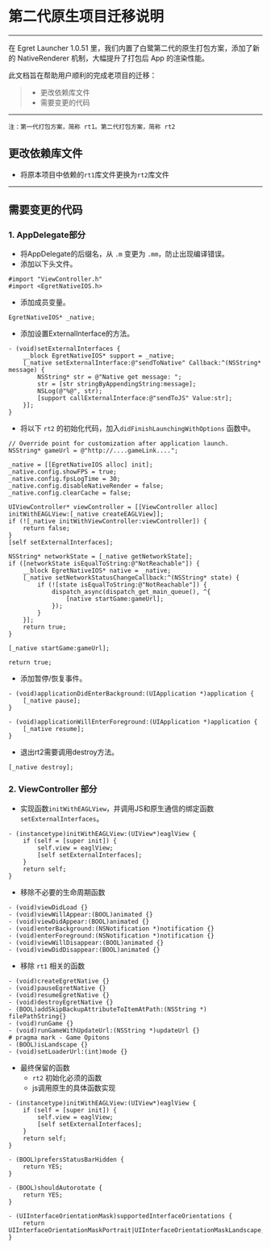# 第二代原生项目迁移说明
---
在 Egret Launcher 1.0.51 里，我们内置了白鹭第二代的原生打包方案，添加了新的 NativeRenderer 机制，大幅提升了打包后 App 的渲染性能。


此文档旨在帮助用户顺利的完成老项目的迁移：

> * 更改依赖库文件
> * 需要变更的代码

---

`注：第一代打包方案，简称 rt1。第二代打包方案，简称 rt2`

## 更改依赖库文件

- 将原本项目中依赖的`rt1`库文件更换为`rt2`库文件
    
---

## 需要变更的代码

### 1. AppDelegate部分

- 将AppDelegate的后缀名，从 `.m` 变更为 `.mm`，防止出现编译错误。
- 添加以下头文件。

```
#import "ViewController.h"
#import <EgretNativeIOS.h>
```
- 添加成员变量。

```
EgretNativeIOS* _native;
```

- 添加设置ExternalInterface的方法。
```
- (void)setExternalInterfaces {
    __block EgretNativeIOS* support = _native;
    [_native setExternalInterface:@"sendToNative" Callback:^(NSString* message) {
        NSString* str = @"Native get message: ";
        str = [str stringByAppendingString:message];
        NSLog(@"%@", str);
        [support callExternalInterface:@"sendToJS" Value:str];
    }];
}
```

- 将以下 `rt2` 的初始化代码，加入`didFinishLaunchingWithOptions` 函数中。

```
// Override point for customization after application launch.
NSString* gameUrl = @"http://....gameLink....";

_native = [[EgretNativeIOS alloc] init];
_native.config.showFPS = true;
_native.config.fpsLogTime = 30;
_native.config.disableNativeRender = false;
_native.config.clearCache = false;

UIViewController* viewController = [[ViewController alloc] initWithEAGLView:[_native createEAGLView]];
if (![_native initWithViewController:viewController]) {
    return false;
}
[self setExternalInterfaces];

NSString* networkState = [_native getNetworkState];
if ([networkState isEqualToString:@"NotReachable"]) {
    __block EgretNativeIOS* native = _native;
    [_native setNetworkStatusChangeCallback:^(NSString* state) {
        if (![state isEqualToString:@"NotReachable"]) {
            dispatch_async(dispatch_get_main_queue(), ^{
                [native startGame:gameUrl];
            });
        }
    }];
    return true;
}

[_native startGame:gameUrl];

return true;
```

- 添加暂停/恢复事件。
```
- (void)applicationDidEnterBackground:(UIApplication *)application {
    [_native pause];
}

- (void)applicationWillEnterForeground:(UIApplication *)application {
    [_native resume];
}
```

- 退出rt2需要调用destroy方法。
```
[_native destroy];
```

### 2. ViewController 部分

- 实现函数`initWithEAGLView`，并调用JS和原生通信的绑定函数`setExternalInterfaces`。

```
- (instancetype)initWithEAGLView:(UIView*)eaglView {
    if (self = [super init]) {
        self.view = eaglView;
        [self setExternalInterfaces];
    }
    return self;
}
```

- 移除不必要的生命周期函数

```
- (void)viewDidLoad {}
- (void)viewWillAppear:(BOOL)animated {}
- (void)viewDidAppear:(BOOL)animated {}
- (void)enterBackground:(NSNotification *)notification {}
- (void)enterForeground:(NSNotification *)notification {}
- (void)viewWillDisappear:(BOOL)animated {}
- (void)viewDidDisappear:(BOOL)animated {}
```

- 移除 `rt1` 相关的函数

```
- (void)createEgretNative {}
- (void)pauseEgretNative {}
- (void)resumeEgretNative {}
- (void)destroyEgretNative {}
- (BOOL)addSkipBackupAttributeToItemAtPath:(NSString *) filePathString{}
- (void)runGame {}
- (void)runGameWithUpdateUrl:(NSString *)updateUrl {}
# pragma mark - Game Opitons
- (BOOL)isLandscape {}
- (void)setLoaderUrl:(int)mode {}
```

- 最终保留的函数
    - `rt2` 初始化必须的函数
    - js调用原生的具体函数实现
```
- (instancetype)initWithEAGLView:(UIView*)eaglView {
    if (self = [super init]) {
        self.view = eaglView;
        [self setExternalInterfaces];
    }
    return self;
}

- (BOOL)prefersStatusBarHidden {
    return YES;
}

- (BOOL)shouldAutorotate {
    return YES;
}

- (UIInterfaceOrientationMask)supportedInterfaceOrientations {
    return UIInterfaceOrientationMaskPortrait|UIInterfaceOrientationMaskLandscape;
}
```
 